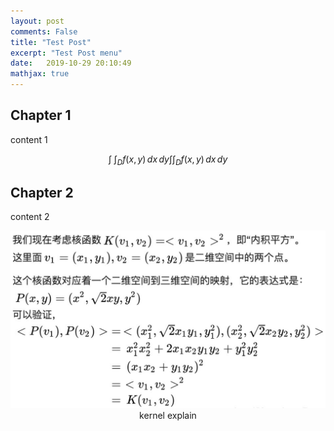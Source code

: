 ```yaml
---
layout: post
comments: False
title: "Test Post"
excerpt: "Test Post menu"
date:   2019-10-29 20:10:49
mathjax: true
---
```


## Chapter 1
content 1

$$
\int \!\!\! \int_D f(x,y)\,dx\,dy
\int \int_D f(x,y)\,dx\,dy
$$

## Chapter 2
content 2

<div class="imgcap">
<img src="/assets/ml/kernel.png">
<div class="thecap" style="text-align:center">kernel explain</div>
</div>





